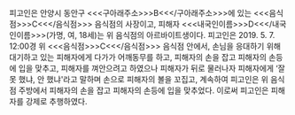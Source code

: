 피고인은 안양시 동안구 <<<구아래주소>>>B<<</구아래주소>>>에 있는 <<<음식점>>>C<<</음식점>>> 음식점의 사장이고, 피해자 <<<내국인이름>>>D<<</내국인이름>>>(가명, 여, 18세)는 위 음식점의 아르바이트생이다.
피고인은 2019. 5. 7. 12:00경 위 <<<음식점>>>C<<</음식점>>> 음식점 안에서, 손님을 응대하기 위해 대기하고 있는 피해자에게 다가가 어깨동무를 하고, 피해자의 손을 잡고 피해자의 손등에 입을 맞추고, 피해자를 껴안으려고 하였으나 피해자가 뒤로 물러나자 피해자에게 ‘잘못 했냐, 안 했냐'라고 말하며 손으로 피해자의 볼을 꼬집고, 계속하여 피고인은 위 음식점 주방에서 피해자의 손을 잡고 피해자의 손등에 입을 맞추었다.
이로써 피고인은 피해자를 강제로 추행하였다.
